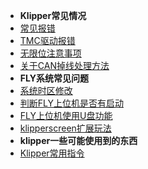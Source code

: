   * **Klipper常见情况**
  * [常见报错](/guide/klippererro/ERROR.md)
  * [TMC驱动报错](/guide/klippererro/TMC.md)
  * [无限位注意事项](/guide/klippererro/Position.md)
  * [关于CAN掉线处理方法](/guide/klippererro/can.md)
  * **FLY系统常见问题**
  * [系统时区修改](/guide/klippererro/timedatectl.md)
  * [判断FLY上位机是否有启动](/guide/klippererro/FLYPI.md)
  * [FLY上位机使用U盘功能](/guide/klippererro/Mount_USB.md)
  * [klipperscreen扩展玩法](/guide/klippererro/klipperscreen.md)
  * **klipper一些可能使用到的东西**
  * [Klipper常用指令](/guide/klippererro/command.md)
